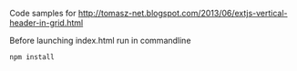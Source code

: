 Code samples for
http://tomasz-net.blogspot.com/2013/06/extjs-vertical-header-in-grid.html

Before launching index.html run in commandline

```bash
npm install
